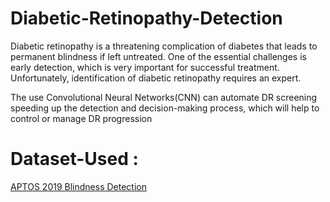 # Diabetic-Retinopathy-Detection

Diabetic retinopathy is a threatening complication of diabetes that leads to permanent blindness
if left untreated. One of the essential challenges is early detection, which is very important for successful treatment. Unfortunately, identification of diabetic retinopathy requires an expert.

The use Convolutional Neural Networks(CNN) can automate DR screening speeding up the detection and decision-making process, which will help to control or manage DR progression

# Dataset-Used :

[APTOS 2019 Blindness Detection](https://www.kaggle.com/c/aptos2019-blindness-detection)
